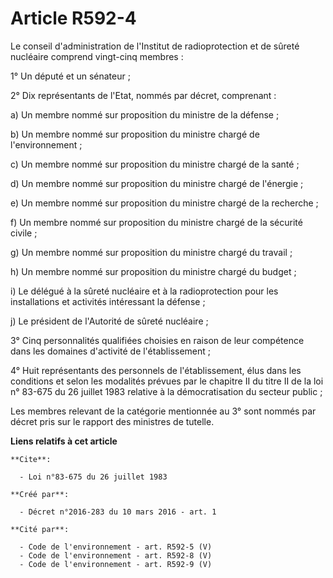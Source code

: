 # Article R592-4

Le conseil d'administration de l'Institut de radioprotection et de sûreté nucléaire comprend vingt-cinq membres :

1° Un député et un sénateur ;

2° Dix représentants de l'Etat, nommés par décret, comprenant :

a) Un membre nommé sur proposition du ministre de la défense ;

b) Un membre nommé sur proposition du ministre chargé de l'environnement ;

c) Un membre nommé sur proposition du ministre chargé de la santé ;

d) Un membre nommé sur proposition du ministre chargé de l'énergie ;

e) Un membre nommé sur proposition du ministre chargé de la recherche ;

f) Un membre nommé sur proposition du ministre chargé de la sécurité civile ;

g) Un membre nommé sur proposition du ministre chargé du travail ;

h) Un membre nommé sur proposition du ministre chargé du budget ;

i) Le délégué à la sûreté nucléaire et à la radioprotection pour les installations et activités intéressant la défense ;

j) Le président de l'Autorité de sûreté nucléaire ;

3° Cinq personnalités qualifiées choisies en raison de leur compétence dans les domaines d'activité de l'établissement ;

4° Huit représentants des personnels de l'établissement, élus dans les conditions et selon les modalités prévues par le
chapitre II du titre II de la loi n° 83-675 du 26 juillet 1983 relative à la démocratisation du secteur public ;

Les membres relevant de la catégorie mentionnée au 3° sont nommés par décret pris sur le rapport des ministres de tutelle.

**Liens relatifs à cet article**

	**Cite**:

	  - Loi n°83-675 du 26 juillet 1983

	**Créé par**:

	  - Décret n°2016-283 du 10 mars 2016 - art. 1

	**Cité par**:

	  - Code de l'environnement - art. R592-5 (V)
	  - Code de l'environnement - art. R592-8 (V)
	  - Code de l'environnement - art. R592-9 (V)
